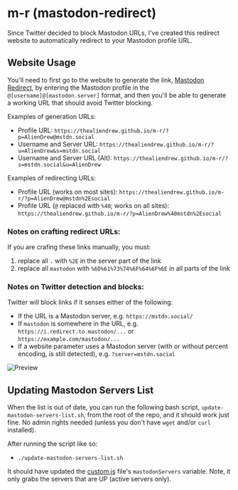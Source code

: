 # m-r (mastodon-redirect)
Since Twitter decided to block Mastodon URLs, I've created this redirect website to automatically redirect to your Mastodon profile URL.

## Website Usage
You'll need to first go to the website to generate the link, [Mastodon Redirect](https://thealiendrew.github.io/m-r/), by entering the Mastodon profile in the `@[username]@[mastodon.server]` format, and then you'll be able to generate a working URL that should avoid Twitter blocking.

Examples of generation URLs:

- Profile URL: `https://thealiendrew.github.io/m-r/?p=AlienDrew@mstdn.social`
- Username and Server URL: `https://thealiendrew.github.io/m-r/?u=AlienDrew&s=mstdn.social`
- Username and Server URL (Alt): `https://thealiendrew.github.io/m-r/?s=mstdn.social&u=AlienDrew`

Examples of redirecting URLs:

- Profile URL (works on most sites): `https://thealiendrew.github.io/m-r/?p=AlienDrew@mstdn%2Esocial`
- Profile URL (`@` replaced with `%40`; works on all sites): `https://thealiendrew.github.io/m-r/?p=AlienDrew%40mstdn%2Esocial`

### Notes on crafting redirect URLs:
If you are crafing these links manually, you must:
1. replace all `.` with `%2E` in the server part of the link
2. replace all `mastodon` with `%6D%61%73%74%6F%64%6F%6E` in all parts of the link

### Notes on Twitter detection and blocks:
Twitter will block links if it senses either of the following:
- If the URL is a Mastodon server, e.g. `https://mstdn.social/`
- If `mastodon` is somewhere in the URL, e.g. `https://i.redirect.to.mastodon/...` or `https://example.com/mastodon/...`
- If a website parameter uses a Mastodon server (with or without percent encoding, is still detected), e.g. `?server=mstdn.social`

![Preview](https://github.com/TheAlienDrew/m-r/blob/main/img/readme/preview.png)

## Updating Mastodon Servers List
When the list is out of date, you can run the following bash script, `update-mastodon-servers-list.sh`, from the root of the repo, and it should work just fine. No admin rights needed (unless you don't have `wget` and/or `curl` installed).

After running the script like so:

- `./update-mastodon-servers-list.sh`

It should have updated the [custom.js](https://github.com/TheAlienDrew/m-r/blob/main/js/custom.js) file's `mastodonServers` variable. Note, it only grabs the servers that are UP (active servers only).
